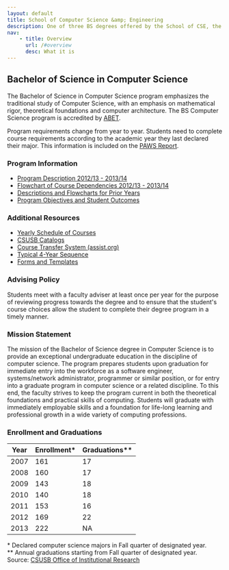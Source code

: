 ```yaml
---
layout: default
title: School of Computer Science &amp; Engineering
description: One of three BS degrees offered by the School of CSE, the BS in Computer Science is a 4-year degree with a combined focus on programming and theory.
nav:
    - title: Overview
      url: /#overview
      desc: What it is
---
```


## Bachelor of Science in <strong>Computer Science</strong>

The Bachelor of Science in Computer Science program emphasizes the traditional study of Computer Science, with an emphasis on mathematical rigor, theoretical foundations and computer architecture. The BS Computer Science program is accredited by [ABET][abet].

Program requirements change from year to year. Students need to complete course requirements according to the academic year they last declared their major. This information is included on the [PAWS Report][paws].

### Program Information

- [Program Description 2012/13 - 2013/14][description]
- [Flowchart of Course Dependencies 2012/13 - 2013/14][flowchart]
- [Descriptions and Flowcharts for Prior Years][archive]
- [Program Objectives and Student Outcomes][outcomes]

### Additional Resources

- [Yearly Schedule of Courses][yearly-schedule]
- [CSUSB Catalogs][catalog]
- [Course Transfer System (assist.org)][assist]
- [Typical 4-Year Sequence][roadmap]
- [Forms and Templates][forms]

### Advising Policy

Students meet with a faculty adviser at least once per year for the purpose of reviewing progress towards the degree and to ensure that the student's course choices allow the student to complete their degree program in a timely manner.

### Mission Statement

The mission of the Bachelor of Science degree in Computer Science is to provide an exceptional undergraduate education in the discipline of computer science. The program prepares students upon graduation for immediate entry into the workforce as a software engineer, systems/network administrator, programmer or similar position, or for entry into a graduate program in computer science or a related discipline. To this end, the faculty strives to keep the program current in both the theoretical foundations and practical skills of computing. Students will graduate with immediately employable skills and a foundation for life-long learning and professional growth in a wide variety of computing professions.

### Enrollment and Graduations

<table class="enrollment table-striped table-bordered">
  <thead>
    <tr> <th>Year</th> <th>Enrollment*</th> <th>Graduations**</th> </tr>
  </thead>
  <tbody>
    <tr> <td>2007</td> <td>161</td> <td>17</td> </tr>
    <tr> <td>2008</td> <td>160</td> <td>17</td> </tr>
    <tr> <td>2009</td> <td>143</td> <td>18</td> </tr>
    <tr> <td>2010</td> <td>140</td> <td>18</td> </tr>
    <tr> <td>2011</td> <td>153</td> <td>16</td> </tr>
    <tr> <td>2012</td> <td>169</td> <td>22</td> </tr>
    <tr> <td>2013</td> <td>222</td> <td>NA</td> </tr>
  </tbody>
</table>
<caption>
  * Declared computer science majors in Fall quarter of designated year. <br>
  ** Annual graduations starting from Fall quarter of designated year. <br>
  Source: <a href="http://ir.csusb.edu/">CSUSB Office of Institutional Research</a>
</caption>

[abet]: http://abet.org/
[paws]: http://cms.csusb.edu/ehelp/sa/Paws.jsp

[description]: cs_description_2012_2014.pdf
[flowchart]: cs_flowchart_2012_2014.pdf
[archive]: ../computer-science-archive/
[outcomes]: computer-science-objectives-and-outcomes.pdf

[yearly-schedule]: /docs/Yearly_schedule_of_courses.pdf
[catalog]: http://catalog.csusb.edu/
[assist]: http://www.assist.org/
[roadmap]: Roadmap_bs_4_years.pdf
[forms]: /cse

